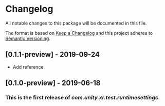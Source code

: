 # Changelog
All notable changes to this package will be documented in this file.

The format is based on [Keep a Changelog](http://keepachangelog.com/en/1.0.0/)
and this project adheres to [Semantic Versioning](http://semver.org/spec/v2.0.0.html).

## [0.1.1-preview] - 2019-09-24

- Add reference

## [0.1.0-preview] - 2019-06-18

### This is the first release of *com.unity.xr.test.runtimesettings*.

